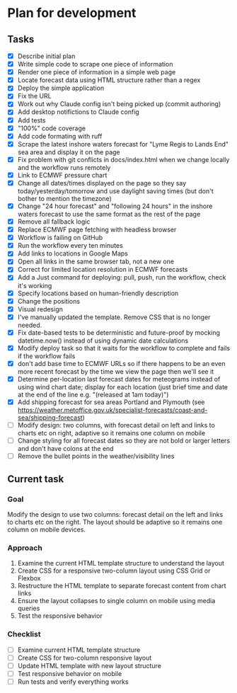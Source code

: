 # Plan for development

## Tasks

- [x] Describe initial plan
- [x] Write simple code to scrape one piece of information
- [x] Render one piece of information in a simple web page
- [x] Locate forecast data using HTML structure rather than a regex
- [x] Deploy the simple application
- [x] Fix the URL
- [x] Work out why Claude config isn't being picked up (commit authoring)
- [x] Add desktop notifictions to Claude config
- [x] Add tests
- [x] "100%" code coverage
- [x] Add code formating with ruff
- [x] Scrape the latest inshore waters forecast for "Lyme Regis to Lands End" sea area and display it on the page
- [x] Fix problem with git conflicts in docs/index.html when we change locally and the workflow runs remotely
- [x] Link to ECMWF pressure chart
- [x] Change all dates/times displayed on the page so they say today/yesterday/tomorrow and use daylight saving times (but don't bother to mention the timezone)
- [x] Change "24 hour forecast" and "following 24 hours" in the inshore waters forecast to use the same format as the rest of the page
- [x] Remove all fallback logic
- [x] Replace ECMWF page fetching with headless browser
- [x] Workflow is failing on GitHub
- [x] Run the workflow every ten minutes
- [x] Add links to locations in Google Maps
- [x] Open all links in the same browser tab, not a new one
- [x] Correct for limited location resolution in ECMWF forecasts
- [x] Add a Just command for deploying: pull, push, run the workflow, check it's working
- [x] Specify locations based on human-friendly description
- [x] Change the positions
- [x] Visual redesign
- [x] I've manually updated the template. Remove CSS that is no longer needed.
- [x] Fix date-based tests to be deterministic and future-proof by mocking datetime.now() instead of using dynamic date calculations
- [x] Modify deploy task so that it waits for the workflow to complete and fails if the workflow fails
- [x] don't add base time to ECMWF URLs so if there happens to be an even more recent forecast by the time we view the page then we'll see it
- [x] Determine per-location last forecast dates for meteograms instead of using wind chart date; display for each location (just brief time and date at the end of the line e.g. "(released at 1am today)")
- [x] Add shipping forecast for sea areas Portland and Plymouth (see https://weather.metoffice.gov.uk/specialist-forecasts/coast-and-sea/shipping-forecast)
- [ ] Modify design: two columns, with forecast detail on left and links to charts etc on right, adaptive so it remains one column on mobile
- [ ] Change styling for all forecast dates so they are not bold or larger letters and don't have colons at the end
- [ ] Remove the bullet points in the weather/visibility lines

## Current task

### Goal

Modify the design to use two columns: forecast detail on the left and links to charts etc on the right. The layout should be adaptive so it remains one column on mobile devices.

### Approach

1. Examine the current HTML template structure to understand the layout
2. Create CSS for a responsive two-column layout using CSS Grid or Flexbox
3. Restructure the HTML template to separate forecast content from chart links
4. Ensure the layout collapses to single column on mobile using media queries
5. Test the responsive behavior

### Checklist

- [ ] Examine current HTML template structure
- [ ] Create CSS for two-column responsive layout
- [ ] Update HTML template with new layout structure
- [ ] Test responsive behavior on mobile
- [ ] Run tests and verify everything works
